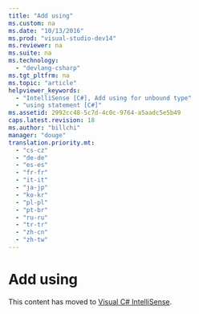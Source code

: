 ```yaml
---
title: "Add using"
ms.custom: na
ms.date: "10/13/2016"
ms.prod: "visual-studio-dev14"
ms.reviewer: na
ms.suite: na
ms.technology: 
  - "devlang-csharp"
ms.tgt_pltfrm: na
ms.topic: "article"
helpviewer_keywords: 
  - "IntelliSense [C#], Add using for unbound type"
  - "using statement [C#]"
ms.assetid: 2992cc48-5c7d-4c0c-9764-a5aadc5e5b49
caps.latest.revision: 18
ms.author: "billchi"
manager: "douge"
translation.priority.mt: 
  - "cs-cz"
  - "de-de"
  - "es-es"
  - "fr-fr"
  - "it-it"
  - "ja-jp"
  - "ko-kr"
  - "pl-pl"
  - "pt-br"
  - "ru-ru"
  - "tr-tr"
  - "zh-cn"
  - "zh-tw"
---
```

# Add using
This content has moved to [Visual C# IntelliSense](../ide/visual-csharp-intellisense.md).
